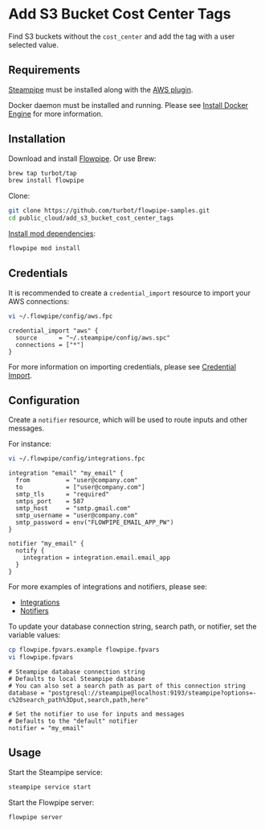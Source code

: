 # Add S3 Bucket Cost Center Tags

Find S3 buckets without the `cost_center` and add the tag with a user selected value.

## Requirements

[Steampipe](https://steampipe.io/downloads) must be installed along with the [AWS plugin](https://hub.steampipe.io/plugins/turbot/aws).

Docker daemon must be installed and running. Please see [Install Docker Engine](https://docs.docker.com/engine/install/) for more information.

## Installation

Download and install [Flowpipe](https://flowpipe.io/downloads). Or use Brew:

```sh
brew tap turbot/tap
brew install flowpipe
```

Clone:

```sh
git clone https://github.com/turbot/flowpipe-samples.git
cd public_cloud/add_s3_bucket_cost_center_tags
```

[Install mod dependencies](https://flowpipe.io/docs/build/mod-dependencies#mod-dependencies):

```sh
flowpipe mod install
```

## Credentials

It is recommended to create a `credential_import` resource to import your AWS connections:

```sh
vi ~/.flowpipe/config/aws.fpc
```

```hcl
credential_import "aws" {
  source      = "~/.steampipe/config/aws.spc"
  connections = ["*"]
}
```

For more information on importing credentials, please see [Credential Import](https://flowpipe.io/docs/reference/config-files/credential-import).

## Configuration

Create a `notifier` resource, which will be used to route inputs and other messages.

For instance:

```sh
vi ~/.flowpipe/config/integrations.fpc
```

```hcl
integration "email" "my_email" {
  from          = "user@company.com"
  to            = ["user@company.com"]
  smtp_tls      = "required"
  smtps_port    = 587
  smtp_host     = "smtp.gmail.com"
  smtp_username = "user@company.com"
  smtp_password = env("FLOWPIPE_EMAIL_APP_PW")
}

notifier "my_email" {
  notify {
    integration = integration.email.email_app
  }
}
```

For more examples of integrations and notifiers, please see:
- [Integrations](https://flowpipe.io/docs/reference/config-files/integration)
- [Notifiers](https://flowpipe.io/docs/reference/config-files/notifier)

To update your database connection string, search path, or notifier, set the variable values:

```sh
cp flowpipe.fpvars.example flowpipe.fpvars
vi flowpipe.fpvars
```

```hcl
# Steampipe database connection string
# Defaults to local Steampipe database
# You can also set a search path as part of this connection string
database = "postgresql://steampipe@localhost:9193/steampipe?options=-c%20search_path%3Dput,search,path,here"

# Set the notifier to use for inputs and messages
# Defaults to the "default" notifier
notifier = "my_email"
```

## Usage

Start the Steampipe service:

```sh
steampipe service start
```

Start the Flowpipe server:

```sh
flowpipe server
```
